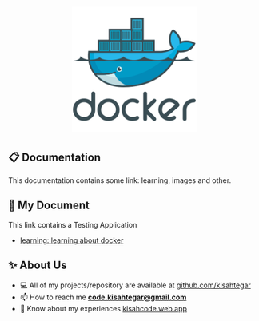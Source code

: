 <a href="https://hub.docker.com">
  <h1 align="center">
    <picture>
      <img alt="PostgreSQL" src="https://raw.githubusercontent.com/devicons/devicon/master/icons/docker/docker-original-wordmark.svg" width="250" height="250">
    </picture>
  </h1>
</a>

## 📋 Documentation
This documentation contains some link: learning, images and other.  

## 📝 My Document
This link contains a Testing Application
- [learning: learning about docker](https://github.com/kisahtegar/Docker/tree/master/learning)

## ✨ About Us
- 💻 All of my projects/repository are available at [github.com/kisahtegar](https://github.com/kisahtegar)
- 📫 How to reach me **code.kisahtegar@gmail.com**
- 📄 Know about my experiences [kisahcode.web.app](https://kisahcode.web.app)